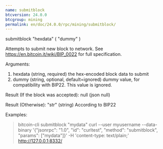 ```yaml
---
name: submitblock
btcversion: 24.0.0
btcgroup: mining
permalink: en/doc/24.0.0/rpc/mining/submitblock/
---
```


submitblock "hexdata" ( "dummy" )

Attempts to submit new block to network.
See https://en.bitcoin.it/wiki/BIP_0022 for full specification.

Arguments:
1. hexdata    (string, required) the hex-encoded block data to submit
2. dummy      (string, optional, default=ignored) dummy value, for compatibility with BIP22. This value is ignored.

Result (If the block was accepted):
null    (json null)

Result (Otherwise):
"str"    (string) According to BIP22

Examples:
> bitcoin-cli submitblock "mydata"
> curl --user myusername --data-binary '{"jsonrpc": "1.0", "id": "curltest", "method": "submitblock", "params": ["mydata"]}' -H 'content-type: text/plain;' http://127.0.0.1:8332/


